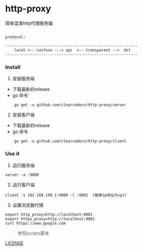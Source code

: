 # http-proxy

简单混淆http代理服务器

```shell 

protocol:

-----------------------------------------------------------
    local <-- confuse ---> vps  <-- transparent -->  dst 
-----------------------------------------------------------
```

### Install

1. 安装服务端

* 下载最新的release
* go 命令`

```
    go get -u github.com/clearcodecn/http-proxy/server
```

2. 安装客户端

* 下载最新的release
* go 命令

```
    go get -u github.com/clearcodecn/http-proxy/client
```

### Use it

1. 运行服务端

```
server -a :9000
```

2. 运行客户端

```
client -s 192.168.199.1:9000 -l :9001  (替换ip地址为vps)
```

3. 设置浏览器代理

```shell
export http_proxy=http://localhost:9001
export https_proxy=http://localhost:9001
curl https://www.google.com
```

> 参照scripts脚本


[LICENSE](LICENSE)